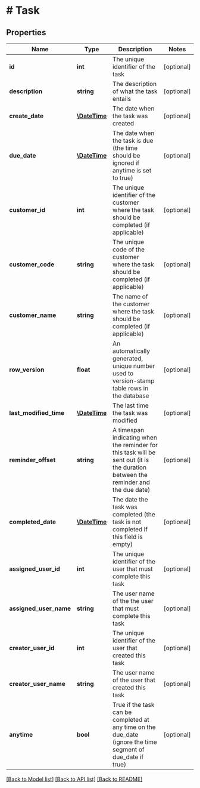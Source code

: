 # # Task

## Properties

Name | Type | Description | Notes
------------ | ------------- | ------------- | -------------
**id** | **int** | The unique identifier of the task | [optional]
**description** | **string** | The description of what the task entails | [optional]
**create_date** | [**\DateTime**](\DateTime.md) | The date when the task was created | [optional]
**due_date** | [**\DateTime**](\DateTime.md) | The date when the task is due (the time should be ignored if anytime is set to true) | [optional]
**customer_id** | **int** | The unique identifier of the customer where the task should be completed (if applicable) | [optional]
**customer_code** | **string** | The unique code of the customer where the task should be completed (if applicable) | [optional]
**customer_name** | **string** | The name of the customer where the task should be completed (if applicable) | [optional]
**row_version** | **float** | An automatically generated, unique number used to version-stamp table rows in the database | [optional]
**last_modified_time** | [**\DateTime**](\DateTime.md) | The last time the task was modified | [optional]
**reminder_offset** | **string** | A timespan indicating when the reminder for this task will be sent out (it is the duration between the reminder and the due date) | [optional]
**completed_date** | [**\DateTime**](\DateTime.md) | The date the task was completed (the task is not completed if this field is empty) | [optional]
**assigned_user_id** | **int** | The unique identifier of the user that must complete this task | [optional]
**assigned_user_name** | **string** | The user name of the the user that must complete this task | [optional]
**creator_user_id** | **int** | The unique identifier of the user that created this task | [optional]
**creator_user_name** | **string** | The user name of the user that created this task | [optional]
**anytime** | **bool** | True if the task can be completed at any time on the due_date (ignore the time segment of due_date if true) | [optional]

[[Back to Model list]](../../README.md#models) [[Back to API list]](../../README.md#endpoints) [[Back to README]](../../README.md)
